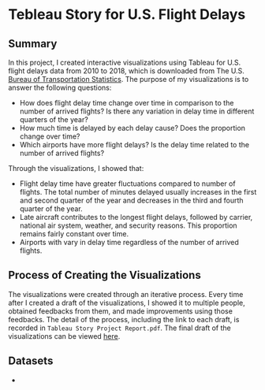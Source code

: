 # Tebleau Story for U.S. Flight Delays

## Summary

In this project, I created interactive visualizations using Tableau for U.S.
flight delays data from 2010 to 2018, which is downloaded from The U.S.
[Bureau of Transportation Statistics](https://www.transtats.bts.gov/OT_Delay/OT_DelayCause1.asp).
The purpose of my visualizations is to answer the following questions:

- How does flight delay time change over time in comparison to the number of
arrived flights? Is there any variation in delay time in different quarters of
the year?
- How much time is delayed by each delay cause? Does the proportion change over
time?
- Which airports have more flight delays? Is the delay time related to the
number of arrived flights?

Through the visualizations, I showed that:

- Flight delay time have greater fluctuations compared to number of flights.
The total number of minutes delayed usually increases in the first and second
quarter of the year and decreases in the third and fourth quarter of the year.
- Late aircraft contributes to the longest flight delays, followed by carrier,
national air system, weather, and security reasons. This proportion remains
fairly constant over time.
- Airports with vary in delay time regardless of the number of arrived flights.

## Process of Creating the Visualizations

The visualizations were created through an iterative process. Every time after
I created a draft of the visualizations, I showed it to multiple people,
obtained feedbacks from them, and made improvements using those feedbacks. The
detail of the process, including the link to each draft, is recorded in
`Tableau Story Project Report.pdf`. The final draft of the visualizations can be
viewed
[here](https://public.tableau.com/profile/xiang.hui.low#!/vizhome/FlightsDataVisualizations-Draft4/FlightDelaysTableauStory).

## Datasets

- 
